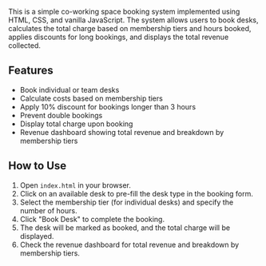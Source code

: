 This is a simple co-working space booking system implemented using HTML, CSS, and vanilla JavaScript. The system allows users to book desks, calculates the total charge based on membership tiers and hours booked, applies discounts for long bookings, and displays the total revenue collected.

## Features

- Book individual or team desks
- Calculate costs based on membership tiers
- Apply 10% discount for bookings longer than 3 hours
- Prevent double bookings
- Display total charge upon booking
- Revenue dashboard showing total revenue and breakdown by membership tiers

## How to Use

1. Open `index.html` in your browser.
2. Click on an available desk to pre-fill the desk type in the booking form.
3. Select the membership tier (for individual desks) and specify the number of hours.
4. Click "Book Desk" to complete the booking.
5. The desk will be marked as booked, and the total charge will be displayed.
6. Check the revenue dashboard for total revenue and breakdown by membership tiers.
